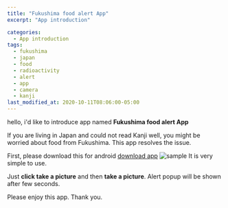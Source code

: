 ```yaml
---
title: "Fukushima food alert App"
excerpt: "App introduction"

categories:
  - App introduction
tags:
  - fukushima
  - japan
  - food
  - radioactivity
  - alert
  - app
  - camera
  - kanji
last_modified_at: 2020-10-11T08:06:00-05:00
---
```


hello, i'd like to introduce app named **Fukushima food alert App**


If you are living in Japan and could not read Kanji well, you might be worried about food from Fukushima.
This app resolves the issue.

First, please download this for android [download app](https://play.google.com/store/apps/details?id=com.ocr.fukuAlert)
![sample](https://github.com/RedMoons/RedMoons.github.io/tree/master/image/fukuAlertApp1.png)
It is very simple to use.


Just **click take a picture** and then **take a picture**.
Alert popup will be shown after few seconds.


Please enjoy this app. Thank you.